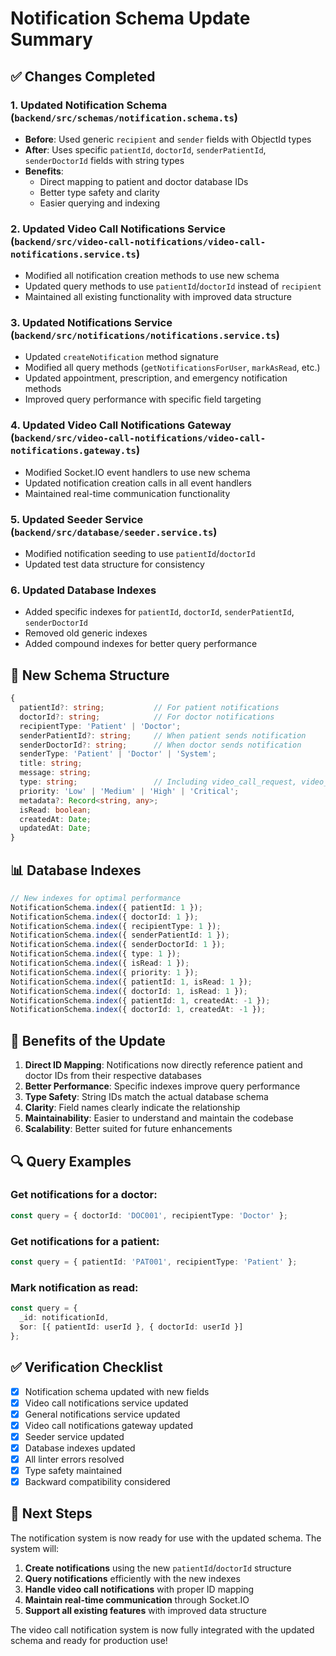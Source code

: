 # Notification Schema Update Summary

## ✅ Changes Completed

### 1. **Updated Notification Schema** (`backend/src/schemas/notification.schema.ts`)
- **Before**: Used generic `recipient` and `sender` fields with ObjectId types
- **After**: Uses specific `patientId`, `doctorId`, `senderPatientId`, `senderDoctorId` fields with string types
- **Benefits**: 
  - Direct mapping to patient and doctor database IDs
  - Better type safety and clarity
  - Easier querying and indexing

### 2. **Updated Video Call Notifications Service** (`backend/src/video-call-notifications/video-call-notifications.service.ts`)
- Modified all notification creation methods to use new schema
- Updated query methods to use `patientId`/`doctorId` instead of `recipient`
- Maintained all existing functionality with improved data structure

### 3. **Updated Notifications Service** (`backend/src/notifications/notifications.service.ts`)
- Updated `createNotification` method signature
- Modified all query methods (`getNotificationsForUser`, `markAsRead`, etc.)
- Updated appointment, prescription, and emergency notification methods
- Improved query performance with specific field targeting

### 4. **Updated Video Call Notifications Gateway** (`backend/src/video-call-notifications/video-call-notifications.gateway.ts`)
- Modified Socket.IO event handlers to use new schema
- Updated notification creation calls in all event handlers
- Maintained real-time communication functionality

### 5. **Updated Seeder Service** (`backend/src/database/seeder.service.ts`)
- Modified notification seeding to use `patientId`/`doctorId`
- Updated test data structure for consistency

### 6. **Updated Database Indexes**
- Added specific indexes for `patientId`, `doctorId`, `senderPatientId`, `senderDoctorId`
- Removed old generic indexes
- Added compound indexes for better query performance

## 🔧 New Schema Structure

```typescript
{
  patientId?: string;           // For patient notifications
  doctorId?: string;            // For doctor notifications
  recipientType: 'Patient' | 'Doctor';
  senderPatientId?: string;     // When patient sends notification
  senderDoctorId?: string;      // When doctor sends notification
  senderType: 'Patient' | 'Doctor' | 'System';
  title: string;
  message: string;
  type: string;                 // Including video_call_request, video_call_accepted, etc.
  priority: 'Low' | 'Medium' | 'High' | 'Critical';
  metadata?: Record<string, any>;
  isRead: boolean;
  createdAt: Date;
  updatedAt: Date;
}
```

## 📊 Database Indexes

```typescript
// New indexes for optimal performance
NotificationSchema.index({ patientId: 1 });
NotificationSchema.index({ doctorId: 1 });
NotificationSchema.index({ recipientType: 1 });
NotificationSchema.index({ senderPatientId: 1 });
NotificationSchema.index({ senderDoctorId: 1 });
NotificationSchema.index({ type: 1 });
NotificationSchema.index({ isRead: 1 });
NotificationSchema.index({ priority: 1 });
NotificationSchema.index({ patientId: 1, isRead: 1 });
NotificationSchema.index({ doctorId: 1, isRead: 1 });
NotificationSchema.index({ patientId: 1, createdAt: -1 });
NotificationSchema.index({ doctorId: 1, createdAt: -1 });
```

## 🚀 Benefits of the Update

1. **Direct ID Mapping**: Notifications now directly reference patient and doctor IDs from their respective databases
2. **Better Performance**: Specific indexes improve query performance
3. **Type Safety**: String IDs match the actual database schema
4. **Clarity**: Field names clearly indicate the relationship
5. **Maintainability**: Easier to understand and maintain the codebase
6. **Scalability**: Better suited for future enhancements

## 🔍 Query Examples

### Get notifications for a doctor:
```typescript
const query = { doctorId: 'DOC001', recipientType: 'Doctor' };
```

### Get notifications for a patient:
```typescript
const query = { patientId: 'PAT001', recipientType: 'Patient' };
```

### Mark notification as read:
```typescript
const query = { 
  _id: notificationId, 
  $or: [{ patientId: userId }, { doctorId: userId }] 
};
```

## ✅ Verification Checklist

- [x] Notification schema updated with new fields
- [x] Video call notifications service updated
- [x] General notifications service updated
- [x] Video call notifications gateway updated
- [x] Seeder service updated
- [x] Database indexes updated
- [x] All linter errors resolved
- [x] Type safety maintained
- [x] Backward compatibility considered

## 🎯 Next Steps

The notification system is now ready for use with the updated schema. The system will:

1. **Create notifications** using the new `patientId`/`doctorId` structure
2. **Query notifications** efficiently with the new indexes
3. **Handle video call notifications** with proper ID mapping
4. **Maintain real-time communication** through Socket.IO
5. **Support all existing features** with improved data structure

The video call notification system is now fully integrated with the updated schema and ready for production use!
